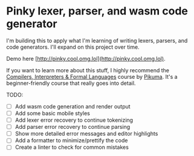 # Pinky lexer, parser, and wasm code generator

I'm building this to apply what I'm learning of writing lexers, parsers, and code generators. I'll expand on this project over time.

Demo here [http://pinky.cool.omg.lol](http://pinky.cool.omg.lol).

If you want to learn more about this stuff, I highly recommend the [Compilers, Interpreters & Formal Languages](https://pikuma.com/courses/create-a-programming-language-compiler) course by [Pikuma](https://pikuma.com/). It's a beginner-friendly course that really goes into detail.

TODO:
- [ ] Add wasm code generation and render output
- [ ] Add some basic mobile styles
- [ ] Add lexer error recovery to continue tokenizing
- [ ] Add parser error recovery to continue parsing
- [ ] Show more detailed error messages and editor highlights
- [ ] Add a formatter to minimize/prettify the code
- [ ] Create a linter to check for common mistakes
